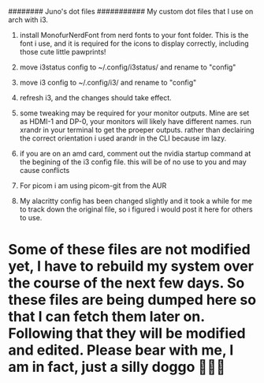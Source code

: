 ######## Juno's dot files ###########
My custom dot files that I use on arch with i3.

1) install MonofurNerdFont from nerd fonts to your font folder. This is the font i use, and it is required for the icons to display correctly, including those cute little pawprints!
2) move i3status config to ~/.config/i3status/ and rename to "config"
3) move i3 config to ~/.config/i3/ and rename to "config"
4) refresh i3, and the changes should take effect.

5) some tweaking may be required for your monitor outputs. Mine are set as HDMI-1 and DP-0, your monitors will likely have different names.
run xrandr in your terminal to get the proeper outputs. rather than declairing the correct orientation i used arandr in the CLI because im lazy. 

6) if you are on an amd card, comment out the nvidia startup command at the begining of the i3 config file. this will be of no use to you and may cause conflicts

7) For picom i am using picom-git from the AUR
8) My alacritty config has been changed slightly and it took a while for me to track down the original file, so i figured i would post it here for others to use.

# Some of these files are not modified yet, I have to rebuild my system over the course of the next few days. So these files are being dumped here so that I can fetch them later on. Following that they will be modified and edited. Please bear with me, I am in fact, just a silly doggo 󱙵󱙵󱙵
